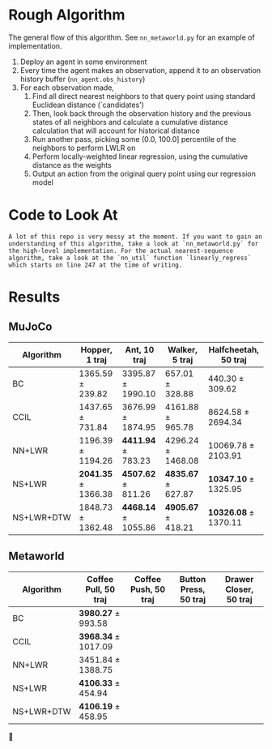# Rough Algorithm
The general flow of this algorithm. See `nn_metaworld.py` for an example of implementation.
1. Deploy an agent in some environment
2. Every time the agent makes an observation, append it to an observation history buffer (`nn_agent.obs_history`)
3. For each observation made,
	1. Find all direct nearest neighbors to that query point using standard Euclidean distance (`candidates')
	2. Then, look back through the observation history and the previous states of all neighbors and calculate a cumulative distance calculation that will account for historical distance
	3. Run another pass, picking some (0.0, 100.0] percentile of the neighbors to perform LWLR on
	4. Perform locally-weighted linear regression, using the cumulative distance as the weights
	5. Output an action from the original query point using our regression model
# Code to Look At
	A lot of this repo is very messy at the moment. If you want to gain an understanding of this algorithm, take a look at `nn_metaworld.py` for the high-level implementation. For the actual nearest-sequence algorithm, take a look at the `nn_util` function `linearly_regress` which starts on line 247 at the time of writing.
# Results

## MuJoCo

| **Algorithm**  | **Hopper, 1 traj**       | **Ant, 10 traj**         | **Walker, 5 traj**       | **Halfcheetah, 50 traj**    |
|----------------|--------------------------|--------------------------|--------------------------|-----------------------------|
| BC             | 1365.59 ± 239.82          | 3395.87 ± 1990.10         | 657.01 ± 328.88           | 440.30 ± 309.62             |
| CCIL           | 1437.65 ± 731.84          | 3676.99 ± 1874.95         | 4161.88 ± 965.78          | 8624.58 ± 2694.34           |
| NN+LWR         | 1196.39 ± 1194.26         | **4411.94** ± 783.23      | 4296.24 ± 1468.08         | 10069.78 ± 2103.91          |
| NS+LWR         | **2041.35** ± 1366.38     | **4507.62** ± 811.26      | **4835.67** ± 627.87      | **10347.10** ± 1325.95      |
| NS+LWR+DTW     | 1848.73 ± 1362.48         | **4468.14** ± 1055.86     | **4905.67** ± 418.21      | **10326.08** ± 1370.11      |

## Metaworld

| **Algorithm**  | **Coffee Pull, 50 traj**  | **Coffee Push, 50 traj**  | **Button Press, 50 traj** | **Drawer Closer, 50 traj**   |
|----------------|---------------------------|---------------------------|---------------------------|------------------------------|
| BC             | **3980.27** ± 993.58      |                           |                           |                              |
| CCIL           | **3968.34** ± 1017.09     |                           |                           |                              |
| NN+LWR         | 3451.84 ± 1388.75         |                           |                           |                              |
| NS+LWR         | **4106.33** ± 454.94      |                           |                           |                              |
| NS+LWR+DTW     | **4106.19** ± 458.95      |                           |                           |                              |


